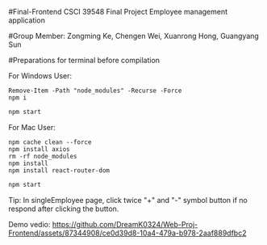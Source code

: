 #Final-Frontend CSCI 39548 Final Project
  Employee management application
  
#Group Member: 
Zongming Ke, Chengen Wei, Xuanrong Hong, Guangyang Sun

#Preparations for terminal before compilation

  For Windows User:
 
  ```
  Remove-Item -Path "node_modules" -Recurse -Force
  npm i
  ```
  ```bash
  npm start
  ```
  
  
  For Mac User:

  ```
  npm cache clean --force
  npm install axios
  rm -rf node_modules
  npm install
  npm install react-router-dom
  ```
   ```bash
  npm start
  ```
  


Tip: In singleEmployee page, click twice "+" and "-" symbol button if no respond after clicking the button.

Demo vedio:
https://github.com/DreamK0324/Web-Proj-Frontend/assets/87344908/ce0d39d8-10a4-479a-b978-2aaf889dfbc2

